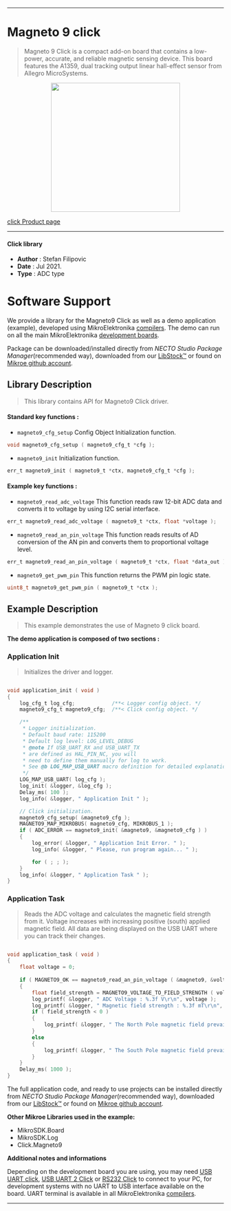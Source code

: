 
---
# Magneto 9 click

> Magneto 9 Click is a compact add-on board that contains a low-power, accurate, and reliable magnetic sensing device. This board features the A1359, dual tracking output linear hall-effect sensor from Allegro MicroSystems. 

<p align="center">
  <img src="https://download.mikroe.com/images/click_for_ide/magneto_9_click.png" height=300px>
</p>

[click Product page](https://www.mikroe.com/magneto-9-click)

---


#### Click library

- **Author**        : Stefan Filipovic
- **Date**          : Jul 2021.
- **Type**          : ADC type


# Software Support

We provide a library for the Magneto9 Click
as well as a demo application (example), developed using MikroElektronika
[compilers](https://www.mikroe.com/necto-studio).
The demo can run on all the main MikroElektronika [development boards](https://www.mikroe.com/development-boards).

Package can be downloaded/installed directly from *NECTO Studio Package Manager*(recommended way), downloaded from our [LibStock&trade;](https://libstock.mikroe.com) or found on [Mikroe github account](https://github.com/MikroElektronika/mikrosdk_click_v2/tree/master/clicks).

## Library Description

> This library contains API for Magneto9 Click driver.

#### Standard key functions :

- `magneto9_cfg_setup` Config Object Initialization function.
```c
void magneto9_cfg_setup ( magneto9_cfg_t *cfg );
```

- `magneto9_init` Initialization function.
```c
err_t magneto9_init ( magneto9_t *ctx, magneto9_cfg_t *cfg );
```

#### Example key functions :

- `magneto9_read_adc_voltage` This function reads raw 12-bit ADC data and converts it to voltage by using I2C serial interface.
```c
err_t magneto9_read_adc_voltage ( magneto9_t *ctx, float *voltage );
```

- `magneto9_read_an_pin_voltage` This function reads results of AD conversion of the AN pin and converts them to proportional voltage level.
```c
err_t magneto9_read_an_pin_voltage ( magneto9_t *ctx, float *data_out );
```

- `magneto9_get_pwm_pin` This function returns the PWM pin logic state.
```c
uint8_t magneto9_get_pwm_pin ( magneto9_t *ctx );
```

## Example Description

> This example demonstrates the use of Magneto 9 click board.

**The demo application is composed of two sections :**

### Application Init

> Initializes the driver and logger.

```c

void application_init ( void )
{
    log_cfg_t log_cfg;            /**< Logger config object. */
    magneto9_cfg_t magneto9_cfg;  /**< Click config object. */

    /** 
     * Logger initialization.
     * Default baud rate: 115200
     * Default log level: LOG_LEVEL_DEBUG
     * @note If USB_UART_RX and USB_UART_TX 
     * are defined as HAL_PIN_NC, you will 
     * need to define them manually for log to work. 
     * See @b LOG_MAP_USB_UART macro definition for detailed explanation.
     */
    LOG_MAP_USB_UART( log_cfg );
    log_init( &logger, &log_cfg );
    Delay_ms( 100 );
    log_info( &logger, " Application Init " );

    // Click initialization.
    magneto9_cfg_setup( &magneto9_cfg );
    MAGNETO9_MAP_MIKROBUS( magneto9_cfg, MIKROBUS_1 );
    if ( ADC_ERROR == magneto9_init( &magneto9, &magneto9_cfg ) )
    {
        log_error( &logger, " Application Init Error. " );
        log_info( &logger, " Please, run program again... " );

        for ( ; ; );
    }
    log_info( &logger, " Application Task " );
}

```

### Application Task

> Reads the ADC voltage and calculates the magnetic field strength from it.
> Voltage increases with increasing positive (south) applied magnetic field.
> All data are being displayed on the USB UART where you can track their changes.

```c

void application_task ( void )
{
    float voltage = 0;
    
    if ( MAGNETO9_OK == magneto9_read_an_pin_voltage ( &magneto9, &voltage ) )
    {
        float field_strength = MAGNETO9_VOLTAGE_TO_FIELD_STRENGTH ( voltage );
        log_printf( &logger, " ADC Voltage : %.3f V\r\n", voltage );
        log_printf( &logger, " Magnetic field strength : %.3f mT\r\n", field_strength );
        if ( field_strength < 0 )
        {
            log_printf( &logger, " The North Pole magnetic field prevails.\r\n\n" );
        }
        else
        {
            log_printf( &logger, " The South Pole magnetic field prevails.\r\n\n" );
        }
    }
    Delay_ms( 1000 );
}

```

The full application code, and ready to use projects can be installed directly from *NECTO Studio Package Manager*(recommended way), downloaded from our [LibStock&trade;](https://libstock.mikroe.com) or found on [Mikroe github account](https://github.com/MikroElektronika/mikrosdk_click_v2/tree/master/clicks).

**Other Mikroe Libraries used in the example:**

- MikroSDK.Board
- MikroSDK.Log
- Click.Magneto9

**Additional notes and informations**

Depending on the development board you are using, you may need
[USB UART click](https://www.mikroe.com/usb-uart-click),
[USB UART 2 Click](https://www.mikroe.com/usb-uart-2-click) or
[RS232 Click](https://www.mikroe.com/rs232-click) to connect to your PC, for
development systems with no UART to USB interface available on the board. UART
terminal is available in all MikroElektronika
[compilers](https://shop.mikroe.com/compilers).

---
